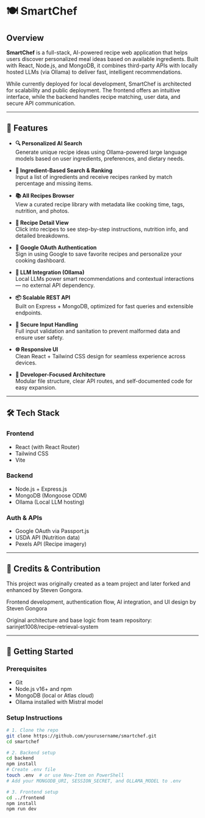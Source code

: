 # 🍽️ SmartChef

## Overview

**SmartChef** is a full-stack, AI-powered recipe web application that helps users discover personalized meal ideas based on available ingredients. Built with React, Node.js, and MongoDB, it combines third-party APIs with locally hosted LLMs (via Ollama) to deliver fast, intelligent recommendations.

While currently deployed for local development, SmartChef is architected for scalability and public deployment. The frontend offers an intuitive interface, while the backend handles recipe matching, user data, and secure API communication.

---

## 🔑 Features

- **🔍 Personalized AI Search**  
  Generate unique recipe ideas using Ollama-powered large language models based on user ingredients, preferences, and dietary needs.

- **🧮 Ingredient-Based Search & Ranking**  
  Input a list of ingredients and receive recipes ranked by match percentage and missing items.

- **📚 All Recipes Browser**  
  View a curated recipe library with metadata like cooking time, tags, nutrition, and photos.

- **📖 Recipe Detail View**  
  Click into recipes to see step-by-step instructions, nutrition info, and detailed breakdowns.

- **🔐 Google OAuth Authentication**  
  Sign in using Google to save favorite recipes and personalize your cooking dashboard.

- **🧠 LLM Integration (Ollama)**  
  Local LLMs power smart recommendations and contextual interactions — no external API dependency.

- **📦 Scalable REST API**  
  Built on Express + MongoDB, optimized for fast queries and extensible endpoints.

- **🧼 Secure Input Handling**  
  Full input validation and sanitation to prevent malformed data and ensure user safety.

- **🌐 Responsive UI**  
  Clean React + Tailwind CSS design for seamless experience across devices.

- **🧪 Developer-Focused Architecture**  
  Modular file structure, clear API routes, and self-documented code for easy expansion.

---

## 🛠️ Tech Stack

### Frontend
- React (with React Router)
- Tailwind CSS
- Vite

### Backend
- Node.js + Express.js
- MongoDB (Mongoose ODM)
- Ollama (Local LLM hosting)

### Auth & APIs
- Google OAuth via Passport.js
- USDA API (Nutrition data)
- Pexels API (Recipe imagery)

---
## 👥 Credits & Contribution

This project was originally created as a team project and later forked and enhanced by Steven Gongora.

Frontend development, authentication flow, AI integration, and UI design by Steven Gongora

Original architecture and base logic from team repository: sarinjet1008/recipe-retrieval-system

---

## 🚀 Getting Started

### Prerequisites

- Git
- Node.js v16+ and npm
- MongoDB (local or Atlas cloud)
- Ollama installed with Mistral model

### Setup Instructions

```bash
# 1. Clone the repo
git clone https://github.com/yourusername/smartchef.git
cd smartchef

# 2. Backend setup
cd backend
npm install
# Create .env file
touch .env  # or use New-Item on PowerShell
# Add your MONGODB_URI, SESSION_SECRET, and OLLAMA_MODEL to .env

# 3. Frontend setup
cd ../frontend
npm install
npm run dev
